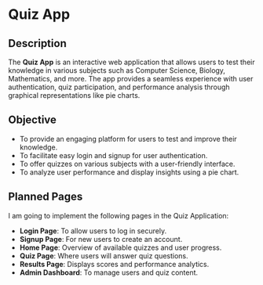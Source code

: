 # Quiz App

## Description
The **Quiz App** is an interactive web application that allows users to test their knowledge in various subjects such as Computer Science, Biology, Mathematics, and more. The app provides a seamless experience with user authentication, quiz participation, and performance analysis through graphical representations like pie charts.

## Objective
- To provide an engaging platform for users to test and improve their knowledge.
- To facilitate easy login and signup for user authentication.
- To offer quizzes on various subjects with a user-friendly interface.
- To analyze user performance and display insights using a pie chart.

## Planned Pages
I am going to implement the following pages in the Quiz Application:
- **Login Page**: To allow users to log in securely.
- **Signup Page**: For new users to create an account.
- **Home Page**: Overview of available quizzes and user progress.
- **Quiz Page**: Where users will answer quiz questions.
- **Results Page**: Displays scores and performance analytics.
- **Admin Dashboard**: To manage users and quiz content.

